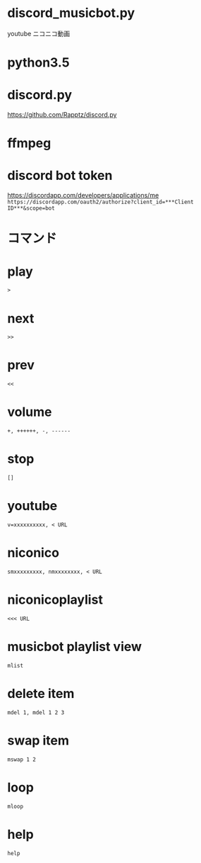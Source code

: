 # discord_musicbot.py
youtube ニコニコ動画  
# python3.5
# discord.py
<https://github.com/Rapptz/discord.py>  
# ffmpeg
# discord bot token
<https://discordapp.com/developers/applications/me>  
```https://discordapp.com/oauth2/authorize?client_id=***Client ID***&scope=bot```
# コマンド
# play
```>```
# next
```>>```
# prev
```<<```
# volume
```+, ++++++, -, ------```
# stop
```[]```
# youtube
```v=xxxxxxxxxx, < URL```
# niconico
```smxxxxxxxxx, nmxxxxxxxx, < URL```
# niconicoplaylist
```<<< URL ```
# musicbot playlist view
```mlist```
# delete item
```mdel 1, mdel 1 2 3```
# swap item
```mswap 1 2```
# loop
```mloop```
# help
```help```